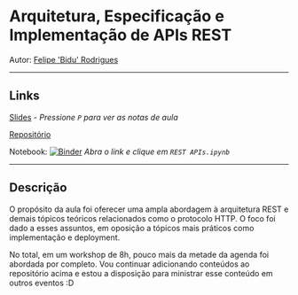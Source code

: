 # Arquitetura, Especificação e Implementação de APIs REST

Autor: [Felipe 'Bidu' Rodrigues](http://felipevr.com)

---
## Links
[Slides](http://felipevr.com/talks-and-workshops/REST%20APIs/pybr_rest_apis_vintage.html#1) - *Pressione `P` para ver as notas de aula*

[Repositório](https://github.com/fbidu/talks-and-workshops/tree/master/REST%20APIs)

Notebook: [![Binder](http://mybinder.org/badge.svg)](http://mybinder.org:/repo/fbidu/talks-and-workshops) _Abra o link e clique em `REST APIs.ipynb`_

---
## Descrição
O propósito da aula foi oferecer uma ampla abordagem à arquitetura REST e demais tópicos teóricos relacionados como o protocolo HTTP. O foco foi dado a esses assuntos, em oposição a tópicos mais práticos como implementação e deployment.

No total, em um workshop de 8h, pouco mais da metade da agenda foi abordada por completo. Vou continuar adicionando conteúdos ao repositório acima e estou a disposição para ministrar esse conteúdo em outros eventos :D
